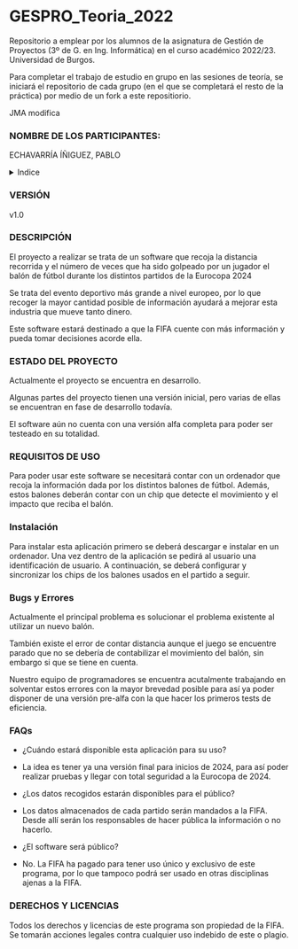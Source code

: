 # GESPRO_Teoria_2022
Repositorio a emplear por los alumnos de la asignatura de Gestión de Proyectos (3º de G. en Ing. Informática) en el curso académico 2022/23. Universidad de Burgos.

Para completar el trabajo de estudio en grupo en las sesiones de teoría, se iniciará el repositorio de cada grupo (en el que se completará el resto de la práctica) por medio de un fork a este repositiorio.


JMA modifica


### NOMBRE DE LOS PARTICIPANTES:

ECHAVARRÍA ÍÑIGUEZ, PABLO




<!-- TABLE OF CONTENTS -->
<details>
  <summary>Indice</summary>
  <ol>
     <li>
      <ul>
         <li><a href="#versión">Versión</a></li>
      </ul>
    </li>
    <li><a href="#descripción">Descripción</a></li>
    <li><a href="#estado-del-proyecto">Estado del proyecto</a></li>
    <li><a href="#requisitos-de-uso">Requisitos de uso</a></li>
    <li><a href="#instalación">Instalación</a></li>
    <li><a href="#bugs-y-errores">Bugs y errores</a>
    <li><a href="#faqs">FAQs</a>
    <li><a href="#derechos-y-licencias">Derechos y licencias</a>
      
    
  </ol>
</details>
           



### VERSIÓN

v1.0



### DESCRIPCIÓN

El proyecto a realizar se trata de un software que recoja la distancia recorrida y el número de veces que ha sido golpeado por un jugador el balón de fútbol durante los distintos partidos de la Eurocopa 2024

Se trata del evento deportivo más grande a nivel europeo, por lo que recoger la mayor cantidad posible de información ayudará a mejorar esta industria que mueve tanto dinero.

Este software estará destinado a que la FIFA cuente con más información y pueda tomar decisiones acorde ella. 




### ESTADO DEL PROYECTO

Actualmente el proyecto se encuentra en desarrollo.

Algunas partes del proyecto tienen una versión inicial, pero varias de ellas se encuentran en fase de desarrollo todavía.

El software aún no cuenta con una versión alfa completa para poder ser testeado en su totalidad.



### REQUISITOS DE USO

Para poder usar este software se necesitará contar con un ordenador que recoja la información dada por los distintos balones de fútbol.
Además, estos balones deberán contar con un chip que detecte el movimiento y el impacto que reciba el balón.



### Instalación

Para instalar esta aplicación primero se deberá descargar e instalar en un ordenador.
Una vez dentro de la aplicación se pedirá al usuario una identificación de usuario.
A continuación, se deberá configurar y sincronizar los chips de los balones usados en el partido a seguir.



### Bugs y Errores

Actualmente el principal problema es solucionar el problema existente al utilizar un nuevo balón.

También existe el error de contar distancia aunque el juego se encuentre parado que no se debería de contabilizar el movimiento del balón, sin embargo si que se tiene en cuenta.

Nuestro equipo de programadores se encuentra acutalmente trabajando en solventar estos errores con la mayor brevedad posible para así ya poder disponer de una versión pre-alfa con la que hacer los primeros tests de eficiencia.



### FAQs

- ¿Cuándo estará disponible esta aplicación para su uso?
+ La idea es tener ya una versión final para inicios de 2024, para así poder realizar pruebas y llegar con total seguridad a la Eurocopa de 2024.

- ¿Los datos recogidos estarán disponibles para el público?
+ Los datos almacenados de cada partido serán mandados a la FIFA. Desde allí serán los responsables de hacer pública la información o no hacerlo.

- ¿El software será público?
+ No. La FIFA ha pagado para tener uso único y exclusivo de este programa, por lo que tampoco podrá ser usado en otras disciplinas ajenas a la FIFA.


### DERECHOS Y LICENCIAS

Todos los derechos y licencias de este programa son propiedad de la FIFA.
Se tomarán acciones legales contra cualquier uso indebido de este o plagio.

